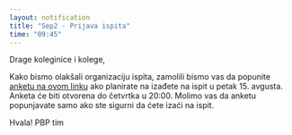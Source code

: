 ```yaml
---
layout: notification
title: "Sep2 - Prijava ispita"
time: "09:45"
---
```


Drage koleginice i kolege,

Kako bismo olakšali organizaciju ispita, zamolili bismo vas da popunite [anketu na ovom linku](https://forms.gle/9wApASaXrVz3MTUU6) ako planirate na izađete na ispit u petak 15. avgusta. Anketa će biti otvorena do četvrtka u 20:00. Molimo vas da anketu popunjavate samo ako ste sigurni da ćete izaći na ispit.

Hvala!
PBP tim

